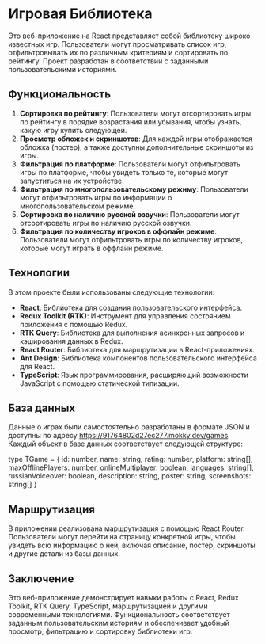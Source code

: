 # Игровая Библиотека

Это веб-приложение на React представляет собой библиотеку широко известных игр. Пользователи могут просматривать список игр, отфильтровывать их по различным критериям и сортировать по рейтингу. Проект разработан в соответствии с заданными пользовательскими историями.

## Функциональность

1. <b>Сортировка по рейтингу</b>: Пользователи могут отсортировать игры по рейтингу в порядке возрастания или убывания, чтобы узнать, какую игру купить следующей.
2. <b>Просмотр обложек и скриншотов</b>: Для каждой игры отображается обложка (постер), а также доступны дополнительные скриншоты из игры.
3. <b>Фильтрация по платформе</b>: Пользователи могут отфильтровать игры по платформе, чтобы увидеть только те, которые могут запуститься на их устройстве.
4. <b>Фильтрация по многопользовательскому режиму</b>: Пользователи могут отфильтровать игры по информации о многопользовательском режиме.
5. <b>Сортировка по наличию русской озвучки</b>: Пользователи могут отсортировать игры по наличию русской озвучки.
6. <b>Фильтрация по количеству игроков в оффлайн режиме</b>: Пользователи могут отфильтровать игры по количеству игроков, которые могут играть в оффлайн режиме.

## Технологии

В этом проекте были использованы следующие технологии:

- <b>React</b>: Библиотека для создания пользовательского интерфейса.
- <b>Redux Toolkit (RTK)</b>: Инструмент для управления состоянием приложения с помощью Redux.
- <b>RTK Query</b>: Библиотека для выполнения асинхронных запросов и кэширования данных в Redux.
- <b>React Router</b>: Библиотека для маршрутизации в React-приложениях.
- <b>Ant Design</b>: Библиотека компонентов пользовательского интерфейса для React.
- <b>TypeScript</b>: Язык программирования, расширяющий возможности JavaScript с помощью статической типизации.

## База данных

Данные о играх были самостоятельно разработаны в формате JSON и доступны по адресу https://91764802d27ec277.mokky.dev/games. Каждый объект в базе данных соответствует следующей структуре:

type TGame = {
    id: number,
    name: string,
    rating: number,
    platform: string[],
    maxOfflinePlayers: number,
    onlineMultiplayer: boolean,
    languages: string[],
    russianVoiceover: boolean,
    description: string,
    poster: string,
    screenshots: string[]
}

## Маршрутизация

В приложении реализована маршрутизация с помощью React Router. Пользователи могут перейти на страницу конкретной игры, чтобы увидеть всю информацию о ней, включая описание, постер, скриншоты и другие детали из базы данных.

## Заключение

Это веб-приложение демонстрирует навыки работы с React, Redux Toolkit, RTK Query, TypeScript, маршрутизацией и другими современными технологиями. Функциональность соответствует заданным пользовательским историям и обеспечивает удобный просмотр, фильтрацию и сортировку библиотеки игр.
